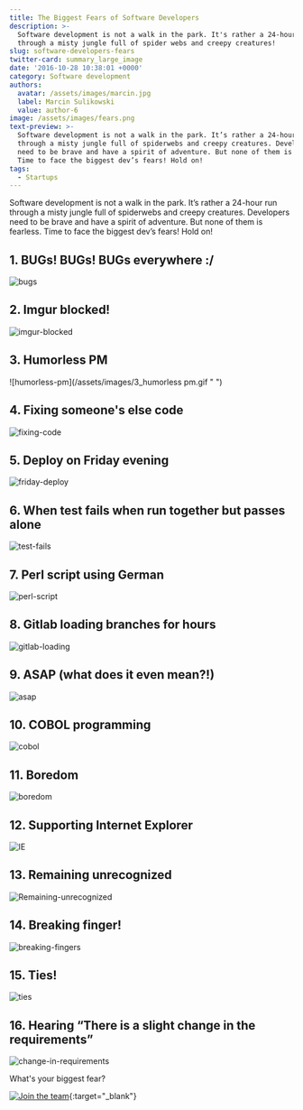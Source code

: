 ```yaml
---
title: The Biggest Fears of Software Developers
description: >-
  Software development is not a walk in the park. It's rather a 24-hour run
  through a misty jungle full of spider webs and creepy creatures!
slug: software-developers-fears
twitter-card: summary_large_image
date: '2016-10-28 10:38:01 +0000'
category: Software development
authors:
  avatar: /assets/images/marcin.jpg
  label: Marcin Sulikowski
  value: author-6
image: /assets/images/fears.png
text-preview: >-
  Software development is not a walk in the park. It’s rather a 24-hour run
  through a misty jungle full of spiderwebs and creepy creatures. Developers
  need to be brave and have a spirit of adventure. But none of them is fearless.
  Time to face the biggest dev’s fears! Hold on!
tags:
  - Startups
---
```

Software development is not a walk in the park. It’s rather a 24-hour run through a misty jungle full of spiderwebs and creepy creatures. Developers need to be brave and have a spirit of adventure. But none of them is fearless. Time to face the biggest dev’s fears! Hold on!


## 1. BUGs! BUGs! BUGs everywhere :/

  ![bugs](/assets/images/1_BUGs.gif " ")

## 2. Imgur blocked!

  ![imgur-blocked](/assets/images/2_imgur.gif " ")

## 3. Humorless PM

  ![humorless-pm](/assets/images/3_humorless pm.gif " ")

## 4. Fixing someone's else code

  ![fixing-code](/assets/images/4_fixing.gif " ")

## 5. Deploy on Friday evening

  ![friday-deploy](/assets/images/5_deploy.gif " ")

## 6. When test fails when run together but passes alone

  ![test-fails](/assets/images/6_tests.gif " ")

## 7. Perl script using German

  ![perl-script](/assets/images/7_german.gif " ")

## 8. Gitlab loading branches for hours

  ![gitlab-loading](/assets/images/8.gif " ")

## 9. ASAP (what does it even mean?!)

  ![asap](/assets/images/9_asap.gif " ")

## 10. COBOL programming

  ![cobol](/assets/images/10_cobol.gif " ")

## 11. Boredom

  ![boredom](/assets/images/11_boredom.gif " ")

## 12. Supporting Internet Explorer

  ![IE](/assets/images/12_IE.gif " ")

## 13. Remaining unrecognized

  ![Remaining-unrecognized](/assets/images/13_unrecognized.jpg " ")

## 14. Breaking finger!

  ![breaking-fingers](/assets/images/14_fingers.gif " ")

## 15. Ties!

  ![ties](/assets/images/15_ties.gif " ")

## 16. Hearing “There is a slight change in the requirements”

  ![change-in-requirements](/assets/images/17_change.gif " ")


What's your biggest fear?

[![Join the team](/assets/images/job-offers_naturaily.png)](https://naturaily.com/careers){:target="_blank"}
